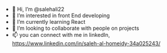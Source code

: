 - 👋 Hi, I’m @salehali22
- 👀 I’m interested in front End developing
- 🌱 I’m currently learning React 
- 💞️ I’m looking to collaborate with people on projects
- 📫 you can connect with me in linkedIn, https://www.linkedin.com/in/saleh-al-homeidy-34a025243/ 

<!---
salehali22/salehali22 is a ✨ special ✨ repository because its `README.md` (this file) appears on your GitHub profile.
You can click the Preview link to take a look at your changes.
--->
